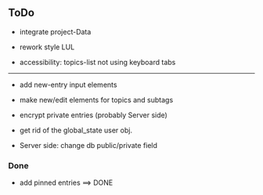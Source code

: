 

## ToDo

* integrate project-Data

* rework style LUL

* accessibility: topics-list not using keyboard tabs

---

* add new-entry input elements

* make new/edit elements for topics and subtags

* encrypt private entries (probably Server side)

* get rid of the global_state user obj.

* Server side: change db public/private field



### Done

* add pinned entries ==> DONE
